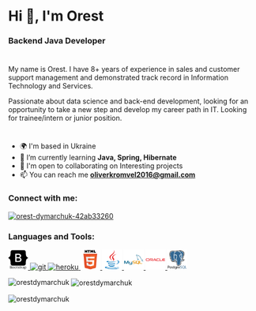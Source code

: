 <h1 align="left">Hi 👋, I'm Orest</h1>
<h3 align="left">Backend Java Developer</h3>

<h1 align="left"></h1>

<p> My name is Orest. I have 8+ years of experience in sales and customer support management and demonstrated track record in Information Technology and Services.

Passionate about data science and back-end development, looking for an opportunity to take a new step and develop my career path in IT. Looking for trainee/intern or junior position.
</p>

<h1 align="left"></h1>

- 🌍 I'm based in Ukraine
- 🌱 I’m currently learning **Java, Spring, Hibernate**
- 🤝  I'm open to collaborating on Interesting projects
- 📫 You can reach me **oliverkromvel2016@gmail.com**

<h3 align="left">Connect with me:</h3>
<p align="left">
<a href="https://linkedin.com/in/orest-dymarchuk-42ab33260" target="blank"><img align="center" src="https://raw.githubusercontent.com/rahuldkjain/github-profile-readme-generator/master/src/images/icons/Social/linked-in-alt.svg" alt="orest-dymarchuk-42ab33260" height="30" width="40" /></a>
</p>

<h3 align="left">Languages and Tools:</h3>
<p align="left"> <a href="https://getbootstrap.com" target="_blank" rel="noreferrer"> <img src="https://raw.githubusercontent.com/devicons/devicon/master/icons/bootstrap/bootstrap-plain-wordmark.svg" alt="bootstrap" width="40" height="40"/> </a> <a href="https://git-scm.com/" target="_blank" rel="noreferrer"> <img src="https://www.vectorlogo.zone/logos/git-scm/git-scm-icon.svg" alt="git" width="40" height="40"/> </a> <a href="https://heroku.com" target="_blank" rel="noreferrer"> <img src="https://www.vectorlogo.zone/logos/heroku/heroku-icon.svg" alt="heroku" width="40" height="40"/> </a> <a href="https://www.w3.org/html/" target="_blank" rel="noreferrer"> <img src="https://raw.githubusercontent.com/devicons/devicon/master/icons/html5/html5-original-wordmark.svg" alt="html5" width="40" height="40"/> </a> <a href="https://www.java.com" target="_blank" rel="noreferrer"> <img src="https://raw.githubusercontent.com/devicons/devicon/master/icons/java/java-original.svg" alt="java" width="40" height="40"/> </a> <a href="https://www.mysql.com/" target="_blank" rel="noreferrer"> <img src="https://raw.githubusercontent.com/devicons/devicon/master/icons/mysql/mysql-original-wordmark.svg" alt="mysql" width="40" height="40"/> </a> <a href="https://www.oracle.com/" target="_blank" rel="noreferrer"> <img src="https://raw.githubusercontent.com/devicons/devicon/master/icons/oracle/oracle-original.svg" alt="oracle" width="40" height="40"/> </a> <a href="https://www.postgresql.org" target="_blank" rel="noreferrer"> <img src="https://raw.githubusercontent.com/devicons/devicon/master/icons/postgresql/postgresql-original-wordmark.svg" alt="postgresql" width="40" height="40"/> </a> </p>

<p><img align="left" src="https://github-readme-stats.vercel.app/api/top-langs?username=orestdymarchuk&show_icons=true&locale=en&layout=compact" alt="orestdymarchuk" /></p>

<p>&nbsp;<img align="center" src="https://github-readme-stats.vercel.app/api?username=orestdymarchuk&show_icons=true&locale=en" alt="orestdymarchuk" /></p>

<p><img align="center" src="https://github-readme-streak-stats.herokuapp.com/?user=orestdymarchuk&" alt="orestdymarchuk" /></p>

